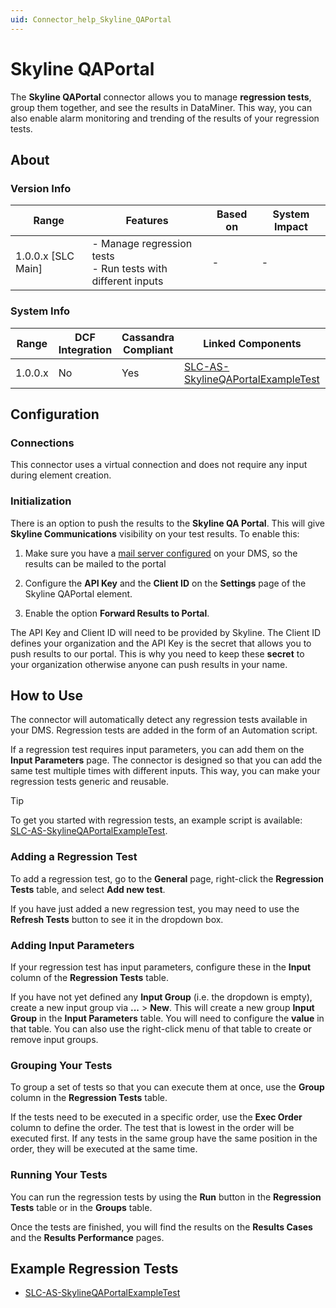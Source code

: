 ```yaml
---
uid: Connector_help_Skyline_QAPortal
---
```


# Skyline QAPortal

The **Skyline QAPortal** connector allows you to manage **regression tests**, group them together, and see the results in DataMiner. This way, you can also enable alarm monitoring and trending of the results of your regression tests.

## About

### Version Info

| Range              | Features                                                       | Based on | System Impact |
|--------------------|----------------------------------------------------------------|----------|---------------|
| 1.0.0.x [SLC Main] | - Manage regression tests<br>- Run tests with different inputs | -        | -             |

### System Info

| Range   | DCF Integration | Cassandra Compliant | Linked Components                                                                                               | Exported Components |
|---------|-----------------|---------------------|-----------------------------------------------------------------------------------------------------------------|---------------------|
| 1.0.0.x | No              | Yes                 | [SLC-AS-SkylineQAPortalExampleTest](https://github.com/SkylineCommunications/SLC-AS-SkylineQAPortalExampleTest) | -                   |

## Configuration

### Connections

This connector uses a virtual connection and does not require any input during element creation.

### Initialization

There is an option to push the results to the **Skyline QA Portal**. This will give **Skyline Communications** visibility on your test results. To enable this:

1. Make sure you have a [mail server configured](https://docs.dataminer.services/user-guide/Advanced_Functionality/DataMiner_Agents/Configuring_a_DMA/Configuring_outgoing_email.html) on your DMS, so the results can be mailed to the portal

1. Configure the **API Key** and the **Client ID** on the **Settings** page of the Skyline QAPortal element.

1. Enable the option **Forward Results to Portal**.

The API Key and Client ID will need to be provided by Skyline. The Client ID defines your organization and the API Key is the secret that allows you to push results to our portal. This is why you need to keep these **secret** to your organization otherwise anyone can push results in your name.

## How to Use

The connector will automatically detect any regression tests available in your DMS. Regression tests are added in the form of an Automation script.

If a regression test requires input parameters, you can add them on the **Input Parameters** page. The connector is designed so that you can add the same test multiple times with different inputs. This way, you can make your regression tests generic and reusable.

> [!TIP]
> To get you started with regression tests, an example script is available: [SLC-AS-SkylineQAPortalExampleTest](https://github.com/SkylineCommunications/SLC-AS-SkylineQAPortalExampleTest).

### Adding a Regression Test

To add a regression test, go to the **General** page, right-click the **Regression Tests** table, and select **Add new test**.

If you have just added a new regression test, you may need to use the **Refresh Tests** button to see it in the dropdown box.

### Adding Input Parameters

If your regression test has input parameters, configure these in the **Input** column of the **Regression Tests** table.

If you have not yet defined any **Input Group** (i.e. the dropdown is empty), create a new input group via **...** > **New**. This will create a new group **Input Group** in the **Input Parameters** table. You will need to configure the **value** in that table. You can also use the right-click menu of that table to create or remove input groups.

### Grouping Your Tests

To group a set of tests so that you can execute them at once, use the **Group** column in the **Regression Tests** table.

If the tests need to be executed in a specific order, use the **Exec Order** column to define the order. The test that is lowest in the order will be executed first. If any tests in the same group have the same position in the order, they will be executed at the same time.

### Running Your Tests

You can run the regression tests by using the **Run** button in the **Regression Tests** table or in the **Groups** table.

Once the tests are finished, you will find the results on the **Results Cases** and the **Results Performance** pages.

## Example Regression Tests

- [SLC-AS-SkylineQAPortalExampleTest](https://github.com/SkylineCommunications/SLC-AS-SkylineQAPortalExampleTest)
